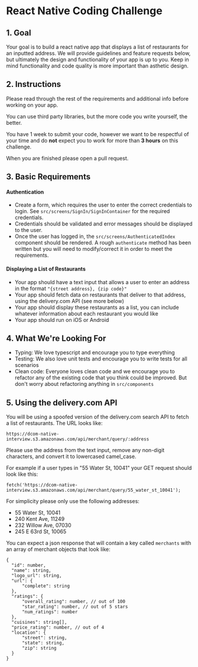 # React Native Coding Challenge

## 1. Goal

Your goal is to build a react native app that displays a list of restaurants for an inputted address. We will provide guidelines and feature requests below, but ultimately the design and functionality of your app is up to you. Keep in mind functionality and code quality is more important than asthetic design.

## 2. Instructions

Please read through the rest of the requirements and additional info before working on your app.

You can use third party libraries, but the more code you write yourself, the better.

You have 1 week to submit your code, however we want to be respectful of your time and do **not** expect you to work for more than **3 hours** on this challenge.

When you are finished please open a pull request.

## 3. Basic Requirements

#### Authentication
  * Create a form, which requires the user to enter the correct credentials to login. See `src/screens/SignIn/SignInContainer` for the required credentials.
  * Credentials should be validated and error messages should be displayed to the user.
  * Once the user has logged in, the `src/screens/AuthenticatedIndex` component should be rendered. A rough `authenticate` method has been written but you will need to modify/correct it in order to meet the requirements.
#### Displaying a List of Restaurants
  * Your app should have a text input that allows a user to enter an address in the format `"{street address}, {zip code}"`
  * Your app should fetch data on restaurants that deliver to that address, using the delivery.com API (see more below)
  * Your app should display these restaurants as a list, you can include whatever information about each restaurant you would like
  * Your app should run on iOS or Android

## 4. What We're Looking For
  * Typing: We love typescript and encourage you to type everything
  * Testing: We also love unit tests and encourage you to write tests for all scenarios
  * Clean code: Everyone loves clean code and we encourage you to refactor any of the existing code that you think could be improved. But don't worry about refactoring anything in `src/components`

## 5. Using the delivery.com API

You will be using a spoofed version of the delivery.com search API to fetch a list of restaurants. The URL looks like:

```
https://dcom-native-interview.s3.amazonaws.com/api/merchant/query/:address
```

Please use the address from the text input, remove any non-digit characters, and convert it to lowercased camel_case.

For example if a user types in "55 Water St, 10041" your GET request should look like this:

```
fetch('https://dcom-native-interview.s3.amazonaws.com/api/merchant/query/55_water_st_10041');
```

For simplicity please only use the following addresses:

 * 55 Water St, 10041
 * 240 Kent Ave, 11249
 * 232 Willow Ave, 07030
 * 245 E 63rd St, 10065

You can expect a json response that will contain a key called `merchants` with an array of merchant objects that look like:

```
{
  "id": number,
  "name": string,
  "logo_url": string,
  "url": {
      "complete": string
  },
  "ratings": {
      "overall_rating": number, // out of 100
      "star_rating": number, // out of 5 stars
      "num_ratings": number
  },
  "cuisines": string[],
  "price_rating": number, // out of 4
  "location": {
      "street": string,
      "state": string,
      "zip": string
  }
}
```